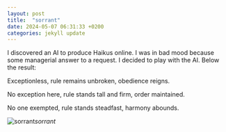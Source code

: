 ```yaml
---
layout: post
title:  "sorrant"
date: 2024-05-07 06:31:33 +0200
categories: jekyll update
---
```


I discovered an AI to produce Haikus online. I was in bad mood because some managerial answer to a request. I decided to play with the AI. Below the result:

Exceptionless,
rule remains unbroken,
obedience reigns.

No exception here,
rule stands tall and firm,
order maintained.

No one exempted,
rule stands steadfast,
harmony abounds.


![sorrant](https://lh3.googleusercontent.com/pw/AP1GczPG6foLuY6UJ32oOWnD_8xHGPiqN83UYdJ7hGWuSF37mBUMGXB3dAeAWQLIDePItWVLmtO_32kR5Eb1mDpODfZK5cE_dFHJaN2b7yhyHHNSv_SsQDs=w0)*sorrant*&nbsp;



[jekyll-docs]: https://jekyllrb.com/docs/home
[jekyll-gh]:   https://github.com/jekyll/jekyll
[jekyll-talk]: https://talk.jekyllrb.com/
